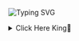 ![Typing SVG](https://readme-typing-svg.herokuapp.com?color=%2336BCF7&lines=Halo+kak;Aku+Daffa+😆)

<details>
<summary>Click Here King👑</summary>

<!DOCTYPE html>
<html lang="en">
<head>
    <meta charset="UTF-8">
    <meta name="viewport" content="width=device-width, initial-scale=1.0">
</head>
<body>
    <h1>Hallo👋</h1>
                <img src="https://files.catbox.moe/lm4duh.jpg" alt="Daffa's Image" width="300">
    <p><strong>• Nama:</strong> Daffa Aditya Pratama</p>
    <p><strong>• Umur:</strong> 15</p>
    <p><strong>• Pasangan:</strong> Sorasaki Hina</p>
    <p><strong>• Hobi:</strong> Coli</p>
    <p><strong>• About:</strong> A boy who likes coding and playing games</p>
</body>
</html>

</details>
